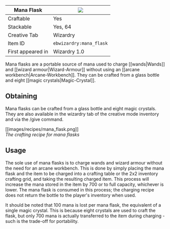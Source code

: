 | Mana Flask |![](https://github.com/Electroblob77/Wizardry/blob/1.12.2/src/main/resources/assets/ebwizardry/textures/items/mana_flask.png)|
|---|---|
| Craftable | Yes |
| Stackable | Yes, 64 |
| Creative Tab | Wizardry |
| Item ID | `ebwizardry:mana_flask` |
| First appeared in | Wizardry 1.0 |

Mana flasks are a portable source of mana used to charge [[wands|Wands]] and [[wizard armour|Wizard-Armour]] without using an [[arcane workbench|Arcane-Workbench]]. They can be crafted from a glass bottle and eight [[magic crystals|Magic-Crystal]].

## Obtaining
Mana flasks can be crafted from a glass bottle and eight magic crystals. They are also available in the wizardry tab of the creative mode inventory and via the /give command.

[[images/recipes/mana_flask.png]]  
_The crafting recipe for mana flasks_

## Usage
The sole use of mana flasks is to charge wands and wizard armour without the need for an arcane workbench. This is done by simply placing the mana flask and the item to be charged into a crafting table or the 2x2 inventory crafting grid, and taking the resulting charged item. This process will increase the mana stored in the item by 700 or to full capacity, whichever is lower. The mana flask is consumed in this process; the charging recipe does not return the bottle to the player's inventory when used.

It should be noted that 100 mana is lost per mana flask, the equivalent of a single magic crystal. This is because eight crystals are used to craft the flask, but only 700 mana is actually transferred to the item during charging - such is the trade-off for portability.
